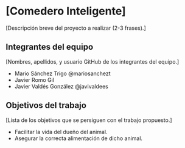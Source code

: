 # [Comedero Inteligente]

[Descripción breve del proyecto a realizar (2-3 frases).]


## Integrantes del equipo

[Nombres, apellidos, y usuario GitHub de los integrantes del equipo.] 

- Mario Sánchez Trigo @mariosanchezt
- Javier Romo Gil
- Javier Valdés González @javivaldees

## Objetivos del trabajo

[Lista de los objetivos que se persiguen con el trabajo propuesto.]
- Facilitar la vida del dueño del animal.
- Asegurar la correcta alimentación de dicho animal.
